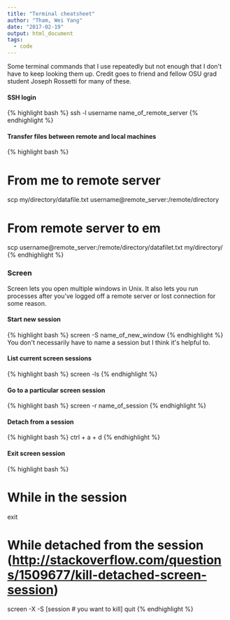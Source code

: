 ```yaml
---
title: "Terminal cheatsheet"
author: "Tham, Wei Yang"
date: "2017-02-19"
output: html_document
tags:
  - code
---
```




Some terminal commands that I use repeatedly but not enough that I don't have to keep looking them up. Credit goes to friend and fellow OSU grad student Joseph Rossetti for many of these. 

#### SSH login

{% highlight bash %}
ssh -l username name_of_remote_server
{% endhighlight %}

#### Transfer files between remote and local machines

{% highlight bash %}
# From me to remote server
scp my/directory/datafile.txt username@remote_server:/remote/directory

# From remote server to em
scp username@remote_server:/remote/directory/datafilet.txt my/directory/
{% endhighlight %}

### Screen
Screen lets you open multiple windows in Unix. It also lets you run processes after you've logged off a remote server or lost connection for some reason. 

#### Start new session

{% highlight bash %}
screen -S name_of_new_window
{% endhighlight %}
You don't necessarily have to name a session but I think it's helpful to. 

#### List current screen sessions

{% highlight bash %}
screen -ls
{% endhighlight %}

#### Go to a particular screen session

{% highlight bash %}
screen -r name_of_session
{% endhighlight %}

#### Detach from a session

{% highlight bash %}
ctrl + a + d
{% endhighlight %}


#### Exit screen session

{% highlight bash %}
# While in the session
exit

# While detached from the session (http://stackoverflow.com/questions/1509677/kill-detached-screen-session)
screen -X -S [session # you want to kill] quit
{% endhighlight %}






